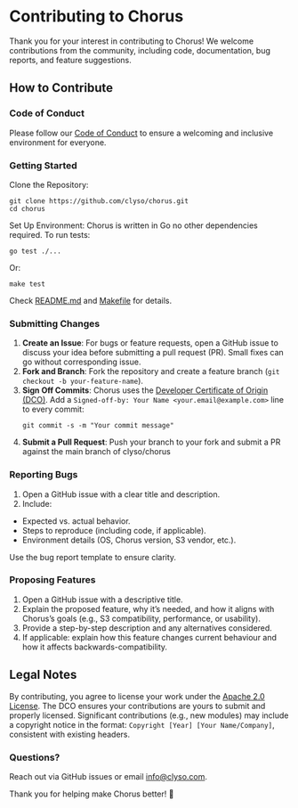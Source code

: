 # Contributing to Chorus

Thank you for your interest in contributing to Chorus! We welcome contributions from the community, including code, documentation, bug reports, and feature suggestions.

## How to Contribute

### Code of Conduct
Please follow our [Code of Conduct](CODE_OF_CONDUCT.md) to ensure a welcoming and inclusive environment for everyone.

### Getting Started

Clone the Repository: 
```shell
git clone https://github.com/clyso/chorus.git
cd chorus
```

Set Up Environment: Chorus is written in Go no other dependencies required.
To run tests:
```shell
go test ./...
```
Or:
```shell
make test
```

Check [README.md](./README.md) and [Makefile](./Makefile) for details.

### Submitting Changes
1. **Create an Issue**: For bugs or feature requests, open a GitHub issue to discuss your idea before submitting a pull request (PR). Small fixes can go without corresponding issue.
2. **Fork and Branch**: Fork the repository and create a feature branch (`git checkout -b your-feature-name`).
3. **Sign Off Commits**: Chorus uses the [Developer Certificate of Origin (DCO)](https://developercertificate.org/). Add a `Signed-off-by: Your Name <your.email@example.com>` line to every commit:
   ```
   git commit -s -m "Your commit message"
   ```
5. **Submit a Pull Request**: Push your branch to your fork and submit a PR against the main branch of clyso/chorus

### Reporting Bugs

1. Open a GitHub issue with a clear title and description.
2. Include:
  - Expected vs. actual behavior.
  - Steps to reproduce (including code, if applicable).
  - Environment details (OS, Chorus version, S3 vendor, etc.).

Use the bug report template to ensure clarity.

### Proposing Features

1. Open a GitHub issue with a descriptive title.
2. Explain the proposed feature, why it’s needed, and how it aligns with Chorus’s goals (e.g., S3 compatibility, performance, or usability).
3. Provide a step-by-step description and any alternatives considered.
4. If applicable: explain how this feature changes current behaviour and how it affects backwards-compatibility.

## Legal Notes
By contributing, you agree to license your work under the [Apache 2.0 License](LICENSE). The DCO ensures your contributions are yours to submit and properly licensed. Significant contributions (e.g., new modules) may include a copyright notice in the format: `Copyright [Year] [Your Name/Company]`, consistent with existing headers.

### Questions?
Reach out via GitHub issues or email <info@clyso.com>.

Thank you for helping make Chorus better! 🚀
